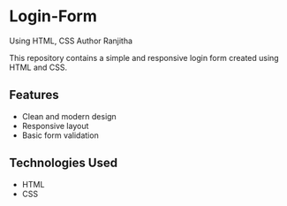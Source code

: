 # Login-Form
Using HTML, CSS
Author Ranjitha

This repository contains a simple and responsive login form created using HTML and CSS.

## Features

- Clean and modern design
- Responsive layout
- Basic form validation

## Technologies Used

- HTML
- CSS

